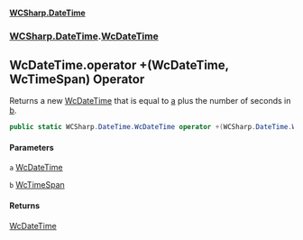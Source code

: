 #### [WCSharp\.DateTime](README.md 'README')
### [WCSharp\.DateTime](WCSharp.DateTime.md 'WCSharp\.DateTime').[WcDateTime](WCSharp.DateTime.WcDateTime.md 'WCSharp\.DateTime\.WcDateTime')

## WcDateTime\.operator \+\(WcDateTime, WcTimeSpan\) Operator

Returns a new [WcDateTime](WCSharp.DateTime.WcDateTime.md 'WCSharp\.DateTime\.WcDateTime') that is equal to [a](WCSharp.DateTime.WcDateTime.op_Addition(WCSharp.DateTime.WcDateTime,WCSharp.DateTime.WcTimeSpan).md#WCSharp.DateTime.WcDateTime.op_Addition(WCSharp.DateTime.WcDateTime,WCSharp.DateTime.WcTimeSpan).a 'WCSharp\.DateTime\.WcDateTime\.op\_Addition\(WCSharp\.DateTime\.WcDateTime, WCSharp\.DateTime\.WcTimeSpan\)\.a') plus the number of seconds in [b](WCSharp.DateTime.WcDateTime.op_Addition(WCSharp.DateTime.WcDateTime,WCSharp.DateTime.WcTimeSpan).md#WCSharp.DateTime.WcDateTime.op_Addition(WCSharp.DateTime.WcDateTime,WCSharp.DateTime.WcTimeSpan).b 'WCSharp\.DateTime\.WcDateTime\.op\_Addition\(WCSharp\.DateTime\.WcDateTime, WCSharp\.DateTime\.WcTimeSpan\)\.b')\.

```csharp
public static WCSharp.DateTime.WcDateTime operator +(WCSharp.DateTime.WcDateTime a, WCSharp.DateTime.WcTimeSpan b);
```
#### Parameters

<a name='WCSharp.DateTime.WcDateTime.op_Addition(WCSharp.DateTime.WcDateTime,WCSharp.DateTime.WcTimeSpan).a'></a>

`a` [WcDateTime](WCSharp.DateTime.WcDateTime.md 'WCSharp\.DateTime\.WcDateTime')

<a name='WCSharp.DateTime.WcDateTime.op_Addition(WCSharp.DateTime.WcDateTime,WCSharp.DateTime.WcTimeSpan).b'></a>

`b` [WcTimeSpan](WCSharp.DateTime.WcTimeSpan.md 'WCSharp\.DateTime\.WcTimeSpan')

#### Returns
[WcDateTime](WCSharp.DateTime.WcDateTime.md 'WCSharp\.DateTime\.WcDateTime')